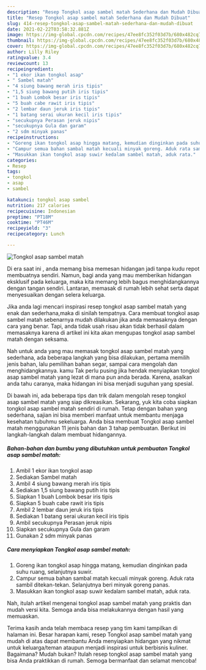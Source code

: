 ```yaml
---
description: "Resep Tongkol asap sambel matah Sederhana dan Mudah Dibuat"
title: "Resep Tongkol asap sambel matah Sederhana dan Mudah Dibuat"
slug: 414-resep-tongkol-asap-sambel-matah-sederhana-dan-mudah-dibuat
date: 2021-02-22T03:58:32.881Z
image: https://img-global.cpcdn.com/recipes/47ee8fc352f03d7b/680x482cq70/tongkol-asap-sambel-matah-foto-resep-utama.jpg
thumbnail: https://img-global.cpcdn.com/recipes/47ee8fc352f03d7b/680x482cq70/tongkol-asap-sambel-matah-foto-resep-utama.jpg
cover: https://img-global.cpcdn.com/recipes/47ee8fc352f03d7b/680x482cq70/tongkol-asap-sambel-matah-foto-resep-utama.jpg
author: Lilly Riley
ratingvalue: 3.4
reviewcount: 13
recipeingredient:
- "1 ekor ikan tongkol asap"
- " Sambel matah"
- "4 siung bawang merah iris tipis"
- "1,5 siung bawang putih iris tipis"
- "1 buah Lombok besar iris tipis"
- "5 buah cabe rawit iris tipis"
- "2 lembar daun jeruk iris tipis"
- "1 batang serai ukuran kecil iris tipis"
- "secukupnya Perasan jeruk nipis"
- "secukupnya Gula dan garam"
- "2 sdm minyak panas"
recipeinstructions:
- "Goreng ikan tongkol asap hingga matang, kemudian dinginkan pada suhu ruang, selanjutnya suwir."
- "Campur semua bahan sambal matah kecuali minyak goreng. Aduk rata sambil ditekan-tekan. Selanjutnya beri minyak goreng panas."
- "Masukkan ikan tongkol asap suwir kedalam sambel matah, aduk rata."
categories:
- Resep
tags:
- tongkol
- asap
- sambel

katakunci: tongkol asap sambel 
nutrition: 217 calories
recipecuisine: Indonesian
preptime: "PT18M"
cooktime: "PT46M"
recipeyield: "3"
recipecategory: Lunch

---
```



![Tongkol asap sambel matah](https://img-global.cpcdn.com/recipes/47ee8fc352f03d7b/680x482cq70/tongkol-asap-sambel-matah-foto-resep-utama.jpg)

Di era  saat ini , anda memang bisa memesan hidangan jadi tanpa kudu repot membuatnya sendiri. Namun, bagi anda yang mau memberikan hidangan eksklusif pada keluarga, maka kita memang lebih bagus menghidangkannya dengan tangan sendiri. Lantaran, memasak di rumah lebih sehat serta dapat menyesuaikan dengan selera keluarga.

Jika anda lagi mencari inspirasi resep tongkol asap sambel matah yang enak dan sederhana,maka di sinilah tempatnya. Cara membuat tongkol asap sambel matah  sebenarnya mudah dilakukan jika anda memasaknya dengan cara yang benar. Tapi, anda tidak usah risau akan tidak berhasil dalam memasaknya 
karena di artikel ini kita akan mengupas tongkol asap sambel matah dengan seksama.  



Nah untuk anda yang mau memasak tongkol asap sambel matah yang sederhana, ada beberapa langkah yang bisa dilakukan, pertama memilih jenis bahan, lalu pemilihan bahan segar, sampai cara mengolah dan menghidangkannya. kamu Tak perlu pusing jika hendak menyiapkan tongkol asap sambel matah yang lezat di mana pun anda berada. Karena, asalkan anda  tahu caranya, maka hidangan ini bisa menjadi suguhan yang spesial.

Di bawah ini, ada beberapa tips dan trik dalam mengolah resep tongkol asap sambel matah yang siap dikreasikan. Sekarang, yuk kita coba siapkan tongkol asap sambel matah sendiri di rumah. Tetap dengan bahan yang sederhana, sajian ini bisa memberi manfaat untuk membantu menjaga kesehatan tubuhmu sekeluarga. Anda bisa membuat Tongkol asap sambel matah menggunakan 11 jenis bahan dan 3 tahap pembuatan. Berikut ini langkah-langkah dalam membuat hidangannya.

<!--inarticleads1-->

##### Bahan-bahan dan bumbu yang dibutuhkan untuk pembuatan Tongkol asap sambel matah:

1. Ambil 1 ekor ikan tongkol asap
1. Sediakan  Sambel matah
1. Ambil 4 siung bawang merah iris tipis
1. Sediakan 1,5 siung bawang putih iris tipis
1. Siapkan 1 buah Lombok besar iris tipis
1. Siapkan 5 buah cabe rawit iris tipis
1. Ambil 2 lembar daun jeruk iris tipis
1. Sediakan 1 batang serai ukuran kecil iris tipis
1. Ambil secukupnya Perasan jeruk nipis
1. Siapkan secukupnya Gula dan garam
1. Gunakan 2 sdm minyak panas




<!--inarticleads2-->

##### Cara menyiapkan Tongkol asap sambel matah:

1. Goreng ikan tongkol asap hingga matang, kemudian dinginkan pada suhu ruang, selanjutnya suwir.
1. Campur semua bahan sambal matah kecuali minyak goreng. Aduk rata sambil ditekan-tekan. Selanjutnya beri minyak goreng panas.
1. Masukkan ikan tongkol asap suwir kedalam sambel matah, aduk rata.




Nah, itulah artikel mengenai  tongkol asap sambel matah  yang praktis dan mudah versi kita. Semoga anda bisa melakukannya dengan hasil yang memuaskan. 

Terima kasih anda telah membaca resep yang tim kami tampilkan di halaman ini. Besar harapan kami, resep  Tongkol asap sambel matah yang mudah di atas dapat membantu Anda menyiapkan hidangan yang nikmat untuk keluarga/teman ataupun menjadi inspirasi untuk berbisnis kuliner. Bagaimana? Mudah bukan? Itulah resep tongkol asap sambel matah yang bisa Anda praktikkan di rumah. Semoga bermanfaat dan selamat mencoba!

